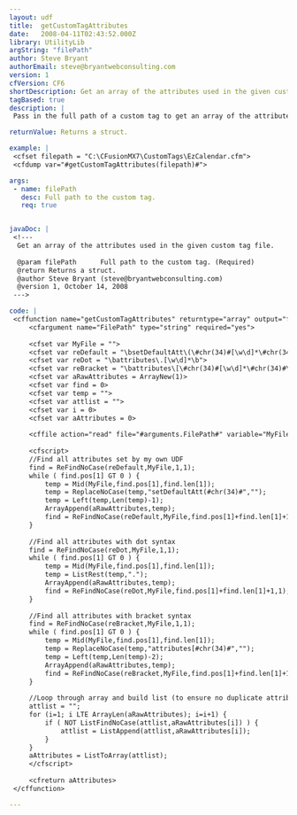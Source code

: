 ```yaml
---
layout: udf
title:  getCustomTagAttributes
date:   2008-04-11T02:43:52.000Z
library: UtilityLib
argString: "filePath"
author: Steve Bryant
authorEmail: steve@bryantwebconsulting.com
version: 1
cfVersion: CF6
shortDescription: Get an array of the attributes used in the given custom tag file.
tagBased: true
description: |
 Pass in the full path of a custom tag to get an array of the attributes in the file.

returnValue: Returns a struct.

example: |
 <cfset filepath = "C:\CFusionMX7\CustomTags\EzCalendar.cfm">
 <cfdump var="#getCustomTagAttributes(filepath)#">

args:
 - name: filePath
   desc: Full path to the custom tag.
   req: true


javaDoc: |
 <!---
  Get an array of the attributes used in the given custom tag file.
  
  @param filePath      Full path to the custom tag. (Required)
  @return Returns a struct. 
  @author Steve Bryant (steve@bryantwebconsulting.com) 
  @version 1, October 14, 2008 
 --->

code: |
 <cffunction name="getCustomTagAttributes" returntype="array" output="false">
     <cfargument name="FilePath" type="string" required="yes">
     
     <cfset var MyFile = "">
     <cfset var reDefault = "\bsetDefaultAtt\(\#chr(34)#[\w\d]*\#chr(34)#">
     <cfset var reDot = "\battributes\.[\w\d]*\b">
     <cfset var reBracket = "\battributes\[\#chr(34)#[\w\d]*\#chr(34)#\]">
     <cfset var aRawAttributes = ArrayNew(1)>
     <cfset var find = 0>
     <cfset var temp = "">
     <cfset var attlist = "">
     <cfset var i = 0>
     <cfset var aAttributes = 0>
     
     <cffile action="read" file="#arguments.FilePath#" variable="MyFile">
     
     <cfscript>
     //Find all attributes set by my own UDF
     find = ReFindNoCase(reDefault,MyFile,1,1);
     while ( find.pos[1] GT 0 ) {
         temp = Mid(MyFile,find.pos[1],find.len[1]);
         temp = ReplaceNoCase(temp,"setDefaultAtt(#chr(34)#","");
         temp = Left(temp,Len(temp)-1);
         ArrayAppend(aRawAttributes,temp);
         find = ReFindNoCase(reDefault,MyFile,find.pos[1]+find.len[1]+1,1);
     }
     
     //Find all attributes with dot syntax
     find = ReFindNoCase(reDot,MyFile,1,1);
     while ( find.pos[1] GT 0 ) {
         temp = Mid(MyFile,find.pos[1],find.len[1]);
         temp = ListRest(temp,".");
         ArrayAppend(aRawAttributes,temp);
         find = ReFindNoCase(reDot,MyFile,find.pos[1]+find.len[1]+1,1);
     }
     
     //Find all attributes with bracket syntax
     find = ReFindNoCase(reBracket,MyFile,1,1);
     while ( find.pos[1] GT 0 ) {
         temp = Mid(MyFile,find.pos[1],find.len[1]);
         temp = ReplaceNoCase(temp,"attributes[#chr(34)#","");
         temp = Left(temp,Len(temp)-2);
         ArrayAppend(aRawAttributes,temp);
         find = ReFindNoCase(reBracket,MyFile,find.pos[1]+find.len[1]+1,1);
     }
     
     //Loop through array and build list (to ensure no duplicate attributes)
     attlist = "";
     for (i=1; i LTE ArrayLen(aRawAttributes); i=i+1) {
         if ( NOT ListFindNoCase(attlist,aRawAttributes[i]) ) {
             attlist = ListAppend(attlist,aRawAttributes[i]);
         }
     }
     aAttributes = ListToArray(attlist);
     </cfscript>
     
     <cfreturn aAttributes>
 </cffunction>

---
```



